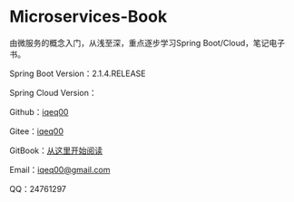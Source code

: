 # Microservices-Book
由微服务的概念入门，从浅至深，重点逐步学习Spring Boot/Cloud，笔记电子书。

Spring Boot Version：2.1.4.RELEASE

Spring Cloud Version：

Github：[iqeq00](https://github.com/iqeq00)

Gitee：[iqeq00](https://gitee.com/iqeq00)

GitBook：[从这里开始阅读](https://iqeq00.gitbook.io/microservices-book/microservices)

Email：[iqeq00@gmail.com](mailto:iqeq00@gmail.com)

QQ：24761297